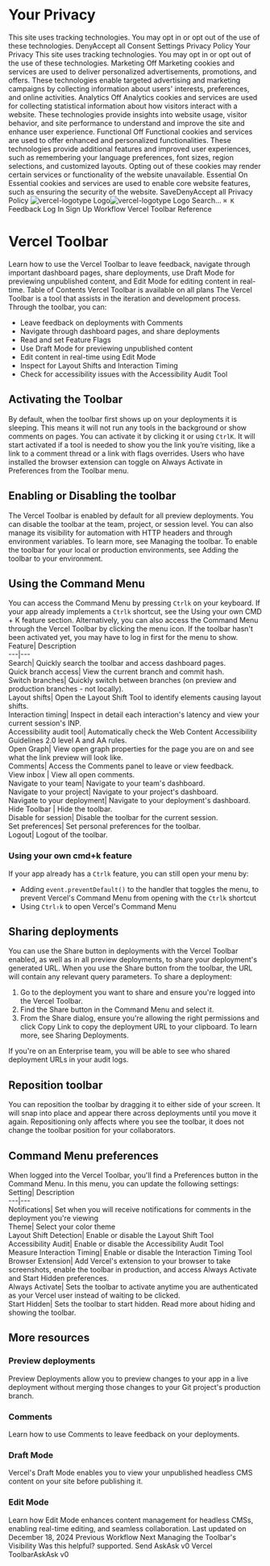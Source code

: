 # Your Privacy
This site uses tracking technologies. You may opt in or opt out of the use of these technologies.
DenyAccept all
Consent Settings
Privacy Policy
Your Privacy
This site uses tracking technologies. You may opt in or opt out of the use of these technologies.
Marketing
Off
Marketing cookies and services are used to deliver personalized advertisements, promotions, and offers. These technologies enable targeted advertising and marketing campaigns by collecting information about users' interests, preferences, and online activities. 
Analytics
Off
Analytics cookies and services are used for collecting statistical information about how visitors interact with a website. These technologies provide insights into website usage, visitor behavior, and site performance to understand and improve the site and enhance user experience.
Functional
Off
Functional cookies and services are used to offer enhanced and personalized functionalities. These technologies provide additional features and improved user experiences, such as remembering your language preferences, font sizes, region selections, and customized layouts. Opting out of these cookies may render certain services or functionality of the website unavailable.
Essential
On
Essential cookies and services are used to enable core website features, such as ensuring the security of the website. 
SaveDenyAccept all
Privacy Policy
![vercel-logotype Logo](https://vercel.com/vc-ap-vercel-docs/_next/static/media/vercel-logotype-light.cf7eca76.svg)![vercel-logotype Logo](https://vercel.com/vc-ap-vercel-docs/_next/static/media/vercel-logotype-dark.01246f11.svg)
Search...
`⌘ K`
Feedback
Log In
Sign Up
Workflow
Vercel Toolbar
Reference
# Vercel Toolbar
Learn how to use the Vercel Toolbar to leave feedback, navigate through important dashboard pages, share deployments, use Draft Mode for previewing unpublished content, and Edit Mode for editing content in real-time.
Table of Contents
Vercel Toolbar is available on all plans
The Vercel Toolbar is a tool that assists in the iteration and development process. Through the toolbar, you can:
  * Leave feedback on deployments with Comments
  * Navigate through dashboard pages, and share deployments
  * Read and set Feature Flags
  * Use Draft Mode for previewing unpublished content
  * Edit content in real-time using Edit Mode
  * Inspect for Layout Shifts and Interaction Timing
  * Check for accessibility issues with the Accessibility Audit Tool


## Activating the Toolbar
By default, when the toolbar first shows up on your deployments it is sleeping. This means it will not run any tools in the background or show comments on pages. You can activate it by clicking it or using `CtrlK`. It will start activated if a tool is needed to show you the link you’re visiting, like a link to a comment thread or a link with flags overrides.
Users who have installed the browser extension can toggle on Always Activate in Preferences from the Toolbar menu.
## Enabling or Disabling the toolbar
The Vercel Toolbar is enabled by default for all preview deployments. You can disable the toolbar at the team, project, or session level.
You can also manage its visibility for automation with HTTP headers and through environment variables. To learn more, see Managing the toolbar.
To enable the toolbar for your local or production environments, see Adding the toolbar to your environment.
## Using the Command Menu
You can access the Command Menu by pressing `Ctrlk` on your keyboard.
If your app already implements a `Ctrlk` shortcut, see the Using your own CMD + K feature section.
Alternatively, you can also access the Command Menu through the Vercel Toolbar by clicking the menu icon. If the toolbar hasn't been activated yet, you may have to log in first for the menu to show.
Feature| Description  
---|---  
Search| Quickly search the toolbar and access dashboard pages.  
Quick branch access| View the current branch and commit hash.  
Switch branches| Quickly switch between branches (on preview and production branches - not locally).  
Layout shifts| Open the Layout Shift Tool to identify elements causing layout shifts.  
Interaction timing| Inspect in detail each interaction's latency and view your current session's INP.  
Accessibility audit tool| Automatically check the Web Content Accessibility Guidelines 2.0 level A and AA rules.  
Open Graph| View open graph properties for the page you are on and see what the link preview will look like.  
Comments| Access the Comments panel to leave or view feedback.  
View inbox | View all open comments.  
Navigate to your team| Navigate to your team's dashboard.  
Navigate to your project| Navigate to your project's dashboard.  
Navigate to your deployment| Navigate to your deployment's dashboard.  
Hide Toolbar | Hide the toolbar.  
Disable for session| Disable the toolbar for the current session.  
Set preferences| Set personal preferences for the toolbar.  
Logout| Logout of the toolbar.  
### Using your own cmd+k feature
If your app already has a `Ctrlk` feature, you can still open your menu by:
  * Adding `event.preventDefault()` to the handler that toggles the menu, to prevent Vercel's Command Menu from opening with the `Ctrlk` shortcut
  * Using `Ctrl⇧k` to open Vercel's Command Menu


## Sharing deployments
You can use the Share button in deployments with the Vercel Toolbar enabled, as well as in all preview deployments, to share your deployment's generated URL. When you use the Share button from the toolbar, the URL will contain any relevant query parameters.
To share a deployment:
  1. Go to the deployment you want to share and ensure you're logged into the Vercel Toolbar.
  2. Find the Share button in the Command Menu and select it.
  3. From the Share dialog, ensure you're allowing the right permissions and click Copy Link to copy the deployment URL to your clipboard. To learn more, see Sharing Deployments.


If you're on an Enterprise team, you will be able to see who shared deployment URLs in your audit logs.
## Reposition toolbar
You can reposition the toolbar by dragging it to either side of your screen. It will snap into place and appear there across deployments until you move it again. Repositioning only affects where you see the toolbar, it does not change the toolbar position for your collaborators.
## Command Menu preferences
When logged into the Vercel Toolbar, you'll find a Preferences button in the Command Menu. In this menu, you can update the following settings:
Setting| Description  
---|---  
Notifications| Set when you will receive notifications for comments in the deployment you're viewing  
Theme| Select your color theme  
Layout Shift Detection| Enable or disable the Layout Shift Tool  
Accessibility Audit| Enable or disable the Accessibility Audit Tool  
Measure Interaction Timing| Enable or disable the Interaction Timing Tool  
Browser Extension| Add Vercel's extension to your browser to take screenshots, enable the toolbar in production, and access Always Activate and Start Hidden preferences.  
Always Activate| Sets the toolbar to activate anytime you are authenticated as your Vercel user instead of waiting to be clicked.  
Start Hidden| Sets the toolbar to start hidden. Read more about hiding and showing the toolbar.  
## More resources
### Preview deployments
Preview Deployments allow you to preview changes to your app in a live deployment without merging those changes to your Git project's production branch.
### Comments
Learn how to use Comments to leave feedback on your deployments.
### Draft Mode
Vercel's Draft Mode enables you to view your unpublished headless CMS content on your site before publishing it.
### Edit Mode
Learn how Edit Mode enhances content management for headless CMSs, enabling real-time editing, and seamless collaboration.
Last updated on December 18, 2024
Previous
Workflow
Next
Managing the Toolbar's Visibility
Was this helpful?
supported.
Send
AskAsk v0
Vercel ToolbarAskAsk v0
